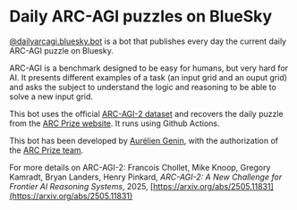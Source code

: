 # Daily ARC-AGI puzzles on BlueSky

[@dailyarcagi.bluesky.bot](https://bsky.app/profile/dailyarcagi.bluesky.bot) is a bot that publishes every day the current daily ARC-AGI puzzle on Bluesky. 

ARC-AGI is a benchmark designed to be easy for humans, but very hard for AI. It presents different examples of a task (an input grid and an ouput grid) and asks the subject to understand the logic and reasoning to be able to solve a new input grid.

This bot uses the official [ARC-AGI-2 dataset](https://github.com/arcprize/ARC-AGI-2) and recovers the daily puzzle from the [ARC Prize website](https://arcprize.org/). It runs using Github Actions.

This bot has been developed by [Aurélien Genin](https://github.com/AstroAure), with the authorization of the [ARC Prize team](https://arcprize.org/).

For more details on ARC-AGI-2: Francois Chollet, Mike Knoop, Gregory Kamradt, Bryan Landers, Henry Pinkard, *ARC-AGI-2: A New Challenge for Frontier AI Reasoning Systems*, 2025, [https://arxiv.org/abs/2505.11831](https://arxiv.org/abs/2505.11831)